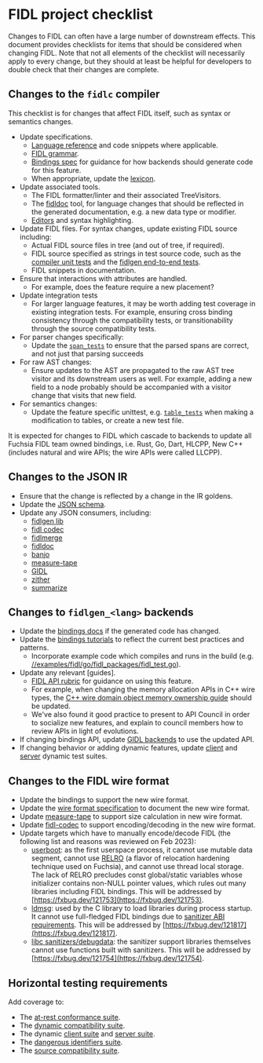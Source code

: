 # FIDL project checklist

Changes to FIDL can often have a large number of downstream effects. This
document provides checklists for items that should be considered when changing
FIDL. Note that not all elements of the checklist will necessarily apply to
every change, but they should at least be helpful for developers to double check
that their changes are complete.

## Changes to the `fidlc` compiler

This checklist is for changes that affect FIDL itself, such as syntax or
semantics changes.

* Update specifications.
  * [Language reference][fidl-ref] and code snippets where applicable.
  * [FIDL grammar][fidl-grammar].
  * [Bindings spec][bindings-spec] for guidance for how backends should generate
    code for this feature.
  * When appropriate, update the [lexicon].
* Update associated tools.
  * The FIDL formatter/linter and their associated TreeVisitors.
  * The [fidldoc] tool, for language changes that should be reflected in the
    generated documentation, e.g. a new data type or modifier.
  * [Editors] and syntax highlighting.
* Update FIDL files. For syntax changes, update existing FIDL source including:
  * Actual FIDL source files in tree (and out of tree, if required).
  * FIDL source specified as strings in test source code, such as the
    [compiler unit tests][fidlc-tests] and the [fidlgen end-to-end tests][fidlgen-tests].
  * FIDL snippets in documentation.
* Ensure that interactions with attributes are handled.
  * For example, does the feature require a new placement?
* Update integration tests
  * For larger language features, it may be worth adding test coverage in
    existing integration tests. For example, ensuring cross binding consistency
    through the compatibility tests, or transitionability through the source
    compatibility tests.
* For parser changes specifically:
  * Update the [`span_tests`][span-tests] to ensure that the parsed spans are
    correct, and not just that parsing succeeds
* For raw AST changes:
  * Ensure updates to the AST are propagated to the raw AST tree visitor and its
    downstream users as well. For example, adding a new field to a node probably
    should be accompanied with a visitor change that visits that new field.
* For semantics changes:
  * Update the feature specific unittest, e.g. [`table_tests`][table-tests] when
    making a modification to tables, or create a new test file.

It is expected for changes to FIDL which cascade to backends to update all
Fuchsia FIDL team owned bindings, i.e. Rust, Go, Dart, HLCPP, New C++ (includes
natural and wire APIs; the wire APIs were called LLCPP).

## Changes to the JSON IR

* Ensure that the change is reflected by a change in the IR goldens.
* Update the [JSON schema][fidlc-schema].
* Update any JSON consumers, including:
  * [fidlgen lib][fidlgen-lib]
  * [fidl codec][fidl-codec]
  * [fidlmerge]
  * [fidldoc]
  * [banjo]
  * [measure-tape]
  * [GIDL][gidl]
  * [zither]
  * [summarize][summarize]

## Changes to `fidlgen_<lang>` backends

* Update the [bindings docs][bindings-refs] if the generated code has
  changed.
* Update the [bindings tutorials][bindings-tutorials] to reflect the current
  best practices and patterns.
  * Incorporate example code which compiles and runs in the build (e.g.
    [//examples/fidl/go/fidl_packages/fidl_test.go][go-example]).
* Update any relevant [guides].
  * [FIDL API rubric][api-rubric] for guidance on using this feature.
  * For example, when changing the memory allocation APIs in C++ wire types, the
    [C++ wire domain object memory ownership guide][llcpp-allocators] should be
    updated.
  * We've also found it good practice to present to API Council in order to
    socialize new features, and explain to council members how to review APIs in
    light of evolutions.
* If changing bindings API, update [GIDL backends][gidl] to use the updated API.
* If changing behavior or adding dynamic features, update [client][client suite]
  and [server][server suite] dynamic test suites.

## Changes to the FIDL wire format

* Update the bindings to support the new wire format.
* Update the [wire format specification][wire-format-spec] to document the new
  wire format.
* Update [measure-tape] to support size calculation in new wire format.
* Update [fidl-codec] to support encoding/decoding in the new wire format.
* Update targets which have to manually encode/decode FIDL (the following list
  and reasons was reviewed on Feb 2023):
  * [userboot]: as the first userspace process, it cannot use mutable data
    segment, cannot use [RELRO] (a flavor of relocation hardening technique used
    on Fuchsia), and cannot use thread local storage. The lack of RELRO
    precludes const global/static variables whose initializer contains non-NULL
    pointer values, which rules out many libraries including FIDL bindings. This
    will be addressed by [https://fxbug.dev/121753](https://fxbug.dev/121753).
  * [ldmsg]: used by the C library to load libraries during process startup. It
    cannot use full-fledged FIDL bindings due to
    [sanitizer ABI requirements][sanitizer-abi]. This will be addressed by
    [https://fxbug.dev/121817](https://fxbug.dev/121817).
  * [libc sanitizers/debugdata][debugdata]: the sanitizer support libraries
    themselves cannot use functions built with sanitizers. This will be
    addressed by [https://fxbug.dev/121754](https://fxbug.dev/121754).

## Horizontal testing requirements

Add coverage to:

* The [at-rest conformance suite].
* The [dynamic compatibility suite].
* The dynamic [client suite] and [server suite].
* The [dangerous identifiers suite].
* The [source compatibility suite].

<!-- xrefs -->
[api-rubric]: /docs/development/api/fidl.md
[at-rest conformance suite]: /src/tests/fidl/conformance_suite/
[banjo]: /src/devices/tools/fidlgen_banjo
[bindings-refs]: /docs/reference/fidl/bindings/overview.md
[bindings-spec]: /docs/reference/fidl/language/bindings-spec.md
[bindings-tutorials]: /docs/development/languages/fidl/tutorials/overview.md
[client suite]: /src/tests/fidl/dynsuite/client_suite/
[dangerous identifiers suite]: /src/tests/fidl/dangerous_identifiers/
[debugdata]: /zircon/system/ulib/c/sanitizers/debugdata.cc
[dynamic compatibility suite]: /src/tests/fidl/compatibility/
[editors]: /docs/development/languages/fidl/guides/editors.md
[fidl-codec]: /src/lib/fidl_codec
[fidlc-tests]: /tools/fidl/fidlc/tests
[fidlc-schema]: /tools/fidl/fidlc/schema.json
[fidl-grammar]: /docs/reference/fidl/language/grammar.md
[fidl-ref]: /docs/reference/fidl/language/language.md
[fidldoc]: /tools/fidl/fidldoc
[fidlgen-lib]: /tools/fidl/lib/fidlgen
[fidlgen-tests]: /tools/fidl/lib/fidlgentest
[fidlmerge]: /tools/fidl/fidlmerge
[gidl]: /tools/fidl/gidl
[go-example]: /examples/fidl/go/fidl_packages/fidl_test.go
[ldmsg]: /zircon/system/ulib/ldmsg/ldmsg.c
[lexicon]: /docs/reference/fidl/language/lexicon.md
[llcpp-allocators]: /docs/development/languages/fidl/tutorials/cpp/topics/wire-memory-ownership.md
[measure-tape]: /tools/fidl/measure-tape
[RELRO]: https://www.redhat.com/en/blog/hardening-elf-binaries-using-relocation-read-only-relro
[sanitizer-abi]: /zircon/system/ulib/ldmsg/BUILD.gn
[summarize]: /tools/fidl/fidl_api_summarize/
[server suite]: /src/tests/fidl/dynsuite/server_suite/
[source compatibility suite]: /src/tests/fidl/source_compatibility/
[span-tests]: /tools/fidl/fidlc/tests/span_tests.cc
[table-tests]: /tools/fidl/fidlc/tests/table_tests.cc
[userboot]: https://cs.opensource.google/fuchsia/fuchsia/+/28e6aba6f37d7c5430f41d93e31674d2d401a47a:zircon/kernel/lib/userabi/userboot/start.cc;l=308
[wire-format-spec]: /docs/reference/fidl/language/wire-format/README.md
[zither]: /zircon/tools/zither
